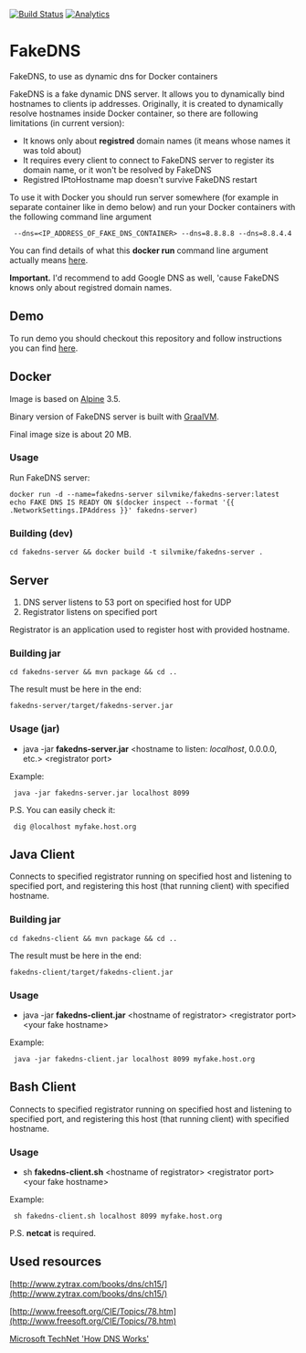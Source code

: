[![Build Status](https://travis-ci.org/Silvmike/FakeDNS.svg?branch=master)](https://travis-ci.org/Silvmike/FakeDNS)
[![Analytics](https://ga-beacon.appspot.com/UA-73781306-2/FakeDNS)](https://github.com/igrigorik/ga-beacon)

# FakeDNS
FakeDNS, to use as dynamic dns for Docker containers

FakeDNS is a fake dynamic DNS server. It allows you to dynamically bind hostnames to clients ip addresses.
Originally, it is created to dynamically resolve hostnames inside Docker container, so there are following limitations (in current version):

* It knows only about **registred** domain names (it means whose names it was told about)
* It requires every client to connect to FakeDNS server to register its domain name, or it won't be resolved by FakeDNS
* Registred IPtoHostname map doesn't survive FakeDNS restart

To use it with Docker you should run server somewhere (for example in separate container like in demo below) and run your Docker containers with the following command line argument

```
 --dns=<IP_ADDRESS_OF_FAKE_DNS_CONTAINER> --dns=8.8.8.8 --dns=8.8.4.4
```

You can find details of what this **docker run** command line argument actually means  [here](https://docs.docker.com/articles/networking/).

**Important.** I'd recommend to add Google DNS as well, 'cause FakeDNS knows only about registred domain names.

## Demo

 To run demo you should checkout this repository and follow instructions you can find [here](https://github.com/Silvmike/FakeDNS/tree/master/fakedns-server/docker).
 
## Docker

Image is based on [Alpine](https://alpinelinux.org/) 3.5.

Binary version of FakeDNS server is built with [GraalVM](https://www.graalvm.org/).

Final image size is about 20 MB.

### Usage

Run FakeDNS server:
```
docker run -d --name=fakedns-server silvmike/fakedns-server:latest
echo FAKE DNS IS READY ON $(docker inspect --format '{{ .NetworkSettings.IPAddress }}' fakedns-server)
```

### Building (dev)

```
cd fakedns-server && docker build -t silvmike/fakedns-server .
```

## Server

 1. DNS server listens to 53 port on specified host for UDP
 2. Registrator listens on specified port

Registrator is an application used to register host with provided hostname.

### Building jar

```
cd fakedns-server && mvn package && cd ..
```

The result must be here in the end: 
```
fakedns-server/target/fakedns-server.jar
```

### Usage (jar)

* java -jar **fakedns-server.jar** &lt;hostname to listen: *localhost*, 0.0.0.0, etc.&gt; &lt;registrator port&gt;

Example:

```
 java -jar fakedns-server.jar localhost 8099
```

P.S. You can easily check it:

```
 dig @localhost myfake.host.org
```

## Java Client

 Connects to specified registrator running on specified host and listening to specified port, and registering this host (that running client) with specified hostname.

### Building jar

```
cd fakedns-client && mvn package && cd ..
```

The result must be here in the end: 
```
fakedns-client/target/fakedns-client.jar
```

### Usage

* java -jar **fakedns-client.jar** &lt;hostname of registrator&gt; &lt;registrator port&gt; &lt;your fake hostname&gt;

Example:

```
 java -jar fakedns-client.jar localhost 8099 myfake.host.org
```

## Bash Client

 Connects to specified registrator running on specified host and listening to specified port, and registering this host (that running client) with specified hostname.

### Usage

* sh **fakedns-client.sh** &lt;hostname of registrator&gt; &lt;registrator port&gt; &lt;your fake hostname&gt;

Example:

```
 sh fakedns-client.sh localhost 8099 myfake.host.org
```

P.S. **netcat** is required.

## Used resources

[http://www.zytrax.com/books/dns/ch15/](http://www.zytrax.com/books/dns/ch15/)

[http://www.freesoft.org/CIE/Topics/78.htm](http://www.freesoft.org/CIE/Topics/78.htm)

[Microsoft TechNet 'How DNS Works'](https://technet.microsoft.com/en-us/library/cc772774(v=ws.10).aspx)
